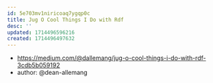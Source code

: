 ```yaml
---
id: 5e703mv1niricoaq7ygqp0c
title: Jug O Cool Things I Do with Rdf
desc: ''
updated: 1714496596216
created: 1714496497632
---
```


- https://medium.com/@dallemang/jug-o-cool-things-i-do-with-rdf-3cdb5b059192
- author: @dean-allemang

